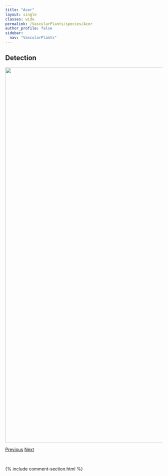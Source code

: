 ```yaml
---
title: "Acer"
layout: single
classes: wide
permalink: /VascularPlants/species/Acer
author_profile: false
sidebar:
  nav: "VascularPlants"
---
```


<h2>Detection</h2>

<a href="https://drive.google.com/uc?export=view&id=1SFMclUL4cUyKgag6_3Veg6WNa9i8o_Pv">
<img src="https://drive.google.com/uc?export=view&id=1SFMclUL4cUyKgag6_3Veg6WNa9i8o_Pv" height = "1200" width = "800">
</a>


<a href="/DevelopmentWebsite/VascularPlants/species/AbiesBifolia" class="pagination--pager" title="Subalpine Fir">Previous</a> <a href="/DevelopmentWebsite/VascularPlants/species/AcerGlabrum" class="pagination--pager" title="Acer glabrum">Next</a>

<p>&nbsp;</p>

{% include comment-section.html %}
